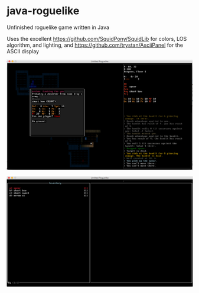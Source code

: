 # java-roguelike
Unfinished roguelike game written in Java

Uses the excellent https://github.com/SquidPony/SquidLib for colors, LOS algorithm, and lighting, 
and https://github.com/trystan/AsciiPanel for the ASCII display


![Looking at an enemy](https://raw.githubusercontent.com/jrdrg/java-roguelike/master/screenshots/roguelike_look.png "Looking at an enemy")

![Inventory](https://github.com/jrdrg/java-roguelike/blob/master/screenshots/roguelike_inventory.png "Inventory")
